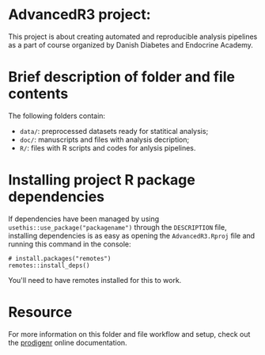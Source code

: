 # AdvancedR3 project:

This project is about creating automated and reproducible analysis
pipelines as a part of course organized by Danish Diabetes and Endocrine
Academy.

# Brief description of folder and file contents

The following folders contain:

-   `data/`: preprocessed datasets ready for statitical analysis;
-   `doc/`: manuscripts and files with analysis decription;
-   `R/`: files with R scripts and codes for anlysis pipelines.

# Installing project R package dependencies

If dependencies have been managed by using
`usethis::use_package("packagename")` through the `DESCRIPTION` file,
installing dependencies is as easy as opening the `AdvancedR3.Rproj`
file and running this command in the console:

```         
# install.packages("remotes")
remotes::install_deps()
```

You'll need to have remotes installed for this to work.

# Resource

For more information on this folder and file workflow and setup, check
out the [prodigenr](https://rostools.github.io/prodigenr) online
documentation.
